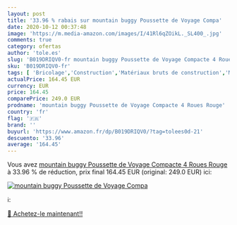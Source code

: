 ```yaml
---
layout: post
title: '33.96 % rabais sur mountain buggy Poussette de Voyage Compa'
date: 2020-10-12 00:37:48
image: 'https://m.media-amazon.com/images/I/41Rl6qZOikL._SL400_.jpg'
comments: true
category: ofertas
author: 'tole.es'
slug: 'B019DRIQV0-fr mountain buggy Poussette de Voyage Compacte 4 Roues Rouge'
sku: 'B019DRIQV0-fr'
tags: [ 'Bricolage','Construction','Matériaux bruts de construction','Matériel de construction', ]
actualPrice: 164.45 EUR
currency: EUR
price: 164.45
comparePrice: 249.0 EUR
prodname: 'mountain buggy Poussette de Voyage Compacte 4 Roues Rouge'
country: 'fr'
flag: '🇫🇷'
brand: ''
buyurl: 'https://www.amazon.fr/dp/B019DRIQV0/?tag=tolees0d-21'
descuento: '33.96'
average: '164.45'
---
```


Vous avez [mountain buggy Poussette de Voyage Compacte 4 Roues Rouge](https://www.amazon.fr/dp/B019DRIQV0/?tag=tolees0d-21)  à  33.96 % de réduction, prix final  164.45 EUR (original: 249.0 EUR) ici:

[![mountain buggy Poussette de Voyage Compa](https://m.media-amazon.com/images/I/41Rl6qZOikL._SL400_.jpg)](https://www.amazon.fr/dp/B019DRIQV0/?tag=tolees0d-21)

ℹ️:


[🛒 Achetez-le maintenant!!](https://www.amazon.fr/dp/B019DRIQV0/?tag=tolees0d-21)
